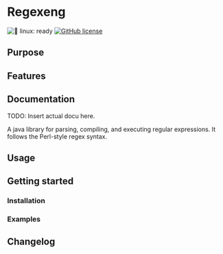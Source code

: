 # Regexeng

![🐧 linux: ready](https://img.shields.io/badge/%F0%9F%90%A7%20linux-ready-red.svg)
[![GitHub license](https://img.shields.io/github/license/liaml-17/regexeng)](https://github.com/liaml-17/regexeng/blob/master/LICENSE)

## Purpose

## Features

## Documentation
TODO: Insert actual docu here.

A java library for parsing, compiling, and executing regular expressions. It follows the Perl-style regex syntax.

## Usage

## Getting started

### Installation

### Examples

## Changelog